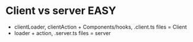 # Client vs server EASY

- clientLoader, clientAction + Components/hooks, .client.ts files = Client
- loader + action, .server.ts files  = server